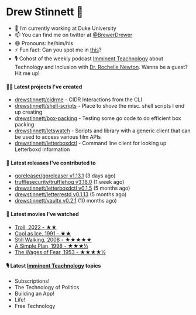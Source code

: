 
# Drew Stinnett 👋

- 🔭 I’m currently working at Duke University
- 📫 You can find me on twitter at [@BrewerDrewer](https://twitter.com/BrewerDrewer)
- 😄 Pronouns: he/him/his
- ⚡ Fun fact: Can you spot me in [this](https://www.youtube.com/watch?v=oL9WnB0qHBA)?
- 🎙 Cohost of the weekly podcast [Imminent Teachnology](https://podcast.imminentteachnology.com/) about Technology and Inclusion with [Dr. Rochelle Newton](https://www.linkedin.com/in/drrochellenewton/). Wanna be a guest? Hit me up!

#### 👨‍💻 Latest projects I've created
- [drewstinnett/cidrme](https://github.com/drewstinnett/cidrme) - CIDR Interactions from the CLI
- [drewstinnett/shell-scripts](https://github.com/drewstinnett/shell-scripts) - Place to shove the misc. shell scripts I end up creating
- [drewstinnett/box-packing](https://github.com/drewstinnett/box-packing) - Testing some go code to do efficient box packing
- [drewstinnett/letswatch](https://github.com/drewstinnett/letswatch) - Scripts and library with a generic client that can be used to access various film APIs
- [drewstinnett/letterboxdctl](https://github.com/drewstinnett/letterboxdctl) - Command line client for looking up Letterboxd information

#### 🚀 Latest releases I've contributed to
- [goreleaser/goreleaser v1.13.1](https://github.com/goreleaser/goreleaser/releases/tag/v1.13.1) (3 days ago)
- [trufflesecurity/trufflehog v3.18.0](https://github.com/trufflesecurity/trufflehog/releases/tag/v3.18.0) (1 week ago)
- [drewstinnett/letterboxdctl v0.1.5](https://github.com/drewstinnett/letterboxdctl/releases/tag/v0.1.5) (5 months ago)
- [drewstinnett/letterrestd v0.1.13](https://github.com/drewstinnett/letterrestd/releases/tag/v0.1.13) (5 months ago)
- [drewstinnett/vaultx v0.2.1](https://github.com/drewstinnett/vaultx/releases/tag/v0.2.1) (10 months ago)

#### 🍿 Latest movies I've watched
- [Troll, 2022 - ★★](https://letterboxd.com/mondodrew/film/troll-2022/)
- [Cool as Ice, 1991 - ★★](https://letterboxd.com/mondodrew/film/cool-as-ice/)
- [Still Walking, 2008 - ★★★★★](https://letterboxd.com/mondodrew/film/still-walking/)
- [A Simple Plan, 1998 - ★★★½](https://letterboxd.com/mondodrew/film/a-simple-plan/)
- [The Wages of Fear, 1953 - ★★★★½](https://letterboxd.com/mondodrew/film/the-wages-of-fear/)

#### 🎙 Latest [Imminent Teachnology](https://podcast.imminentteachnology.com/) topics
- Subscriptions!
- The Technology of Politics
- Building an App!
- Life!
- Free Technology
